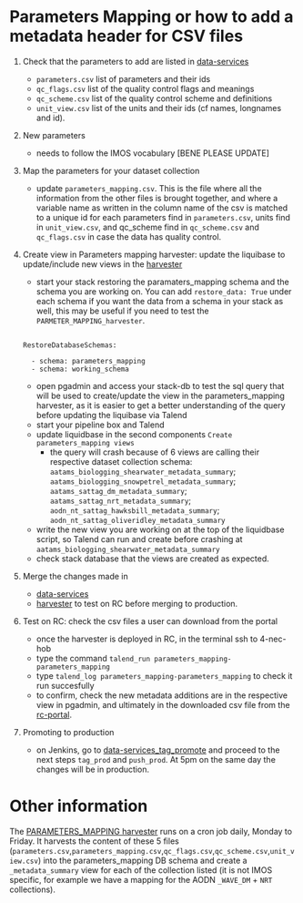 # Parameters Mapping or how to add a metadata header for CSV files

1. Check that the parameters to add are listed in [data-services](https://github.com/aodn/data-services/tree/master/PARAMETERS_MAPPING)
    * ```parameters.csv``` list of parameters and their ids
    * ```qc_flags.csv``` list of the quality control flags and meanings
    * ```qc_scheme.csv``` list of the quality control scheme and definitions
    * ```unit_view.csv``` list of the units and their ids (cf names, longnames and id).

2. New parameters
    * needs to follow the IMOS vocabulary [BENE PLEASE UPDATE]

3. Map the parameters for your dataset collection
    * update ```parameters_mapping.csv```. This is the file where all the information from the other files is brought together, and where a variable name as written in the column name of the csv is matched to a unique id for each parameters find in ```parameters.csv```, units find in ```unit_view.csv```, and qc_scheme find in ```qc_scheme.csv``` and ```qc_flags.csv``` in case the data has quality control.

4. Create view in Parameters mapping harvester: update the liquibase to update/include new views in the [harvester](https://github.com/aodn/harvesters/tree/master/workspace/PARAMETERS_MAPPING)
    * start your stack restoring the paramaters_mapping schema and the schema you are working on. You can add ```restore_data: True``` under each schema if you want the data from a schema in your stack as well, this may be useful if you need to test the ```PARMETER_MAPPING_harvester```. 
    ```
    
    RestoreDatabaseSchemas:
    
      - schema: parameters_mapping
      - schema: working_schema
    ```
    * open pgadmin and access your stack-db to test the sql query that will be used to create/update the view in the parameters_mapping harvester, as it is easier to get a better understanding of the query before updating the liquibase via Talend
    * start  your pipeline box and Talend 
    * update liquidbase in the second components ```Create parameters_mapping views``` 
        * the query will crash because of 6 views are calling their respective dataset collection schema: 
    `aatams_biologging_shearwater_metadata_summary`; 
    `aatams_biologging_snowpetrel_metadata_summary`; 
    `aatams_sattag_dm_metadata_summary`; 
    `aatams_sattag_nrt_metadata_summary`; 
    `aodn_nt_sattag_hawksbill_metadata_summary`; 
    `aodn_nt_sattag_oliveridley_metadata_summary`
    * write the new view you are working on at the top of the liquidbase script, so Talend can run and create before crashing at `aatams_biologging_shearwater_metadata_summary` 
    * check stack database that the views are created as expected.

5. Merge the changes made in
    * [data-services](https://github.com/aodn/data-services/tree/master/PARAMETERS_MAPPING) 
    * [harvester](https://github.com/aodn/harvesters/tree/master/workspace/PARAMETERS_MAPPING) to test on RC before merging to production.

6. Test on RC: check the csv files a user can download from the portal
    * once the harvester is deployed in RC, in the terminal ssh to 4-nec-hob
    * type the command `talend_run parameters_mapping-parameters_mapping`
    * type `talend_log parameters_mapping-parameters_mapping` to check it run succesfully
    * to confirm, check the new metadata additions are in the respective view in pgadmin, and ultimately in the downloaded csv file from the [rc-portal](http://portal-rc.aodn.org.au/).
    
7. Promoting to production
    * on Jenkins, go to [data-services_tag_promote](https://build.aodn.org.au/view/projectofficer/job/data-services_tag_promote/) and proceed to the next steps `tag_prod` and `push_prod`. At 5pm on the same day the changes will be in production.

# Other information
The [PARAMETERS_MAPPING harvester](https://github.com/aodn/harvesters/tree/master/workspace/PARAMETERS_MAPPING) runs on a cron job daily, Monday to Friday.
It harvests the content of these 5 files (```parameters.csv```,```parameters_mapping.csv```,```qc_flags.csv```,```qc_scheme.csv```,```unit_view.csv```) into the parameters_mapping DB schema and create a `_metadata_summary` view for each of the collection listed (it is not IMOS specific, for example we have a mapping for the AODN `_WAVE_DM` + `NRT` collections).
